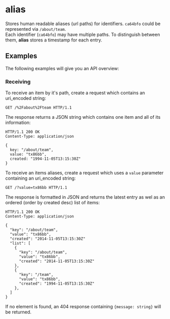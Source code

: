 alias
======

Stores human readable aliases (url paths) for identifiers. `ca64bfo` could be represented via `/about/team`.  
Each identifier (`ca64bfo`) may have multiple paths. To distinguish between them, **alias** stores a timestamp for each entry.

## Examples

The following examples will give you an API overview:

### Receiving

To receive an item by it's path, create a request which contains an uri_encoded string:
```
GET /%2Fabout%2Fteam HTTP/1.1
```

The response returns a JSON string which contains one item and all of its information:
```
HTTP/1.1 200 OK
Content-Type: application/json

{
  key: "/about/team",
  value: "tx86bb",
  created: "1994-11-05T13:15:30Z"
}
```

To receive an items aliases, create a request which uses a `value` parameter containing an uri_encoded string:
```
GET /?value=tx86bb HTTP/1.1
```

The response is formatted in JSON and returns the latest entry as wel as an ordered (order by created desc) list of items:
```
HTTP/1.1 200 OK
Content-Type: application/json

{
  "key": "/about/team",
  "value": "tx86bb",
  "created": "2014-11-05T13:15:30Z"
  "list": [
    {
      "key": "/about/team",
      "value": "tx86bb",
      "created": "2014-11-05T13:15:30Z"
    },
    {
      "key": "/team",
      "value": "tx86bb",
      "created": "1994-11-05T13:15:30Z"
    },
  ]
}
```

If no element is found, an 404 response containing `{message: string}` will be returned.
